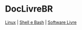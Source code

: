 # DocLivreBR

[Linux](doclivrebr.github.io/linux/index.md) | [Shell e Bash](doclivrebr.github.io/shell/index.md) | [Software Livre](doclivrebr.github.io/software-livre/index.md)

